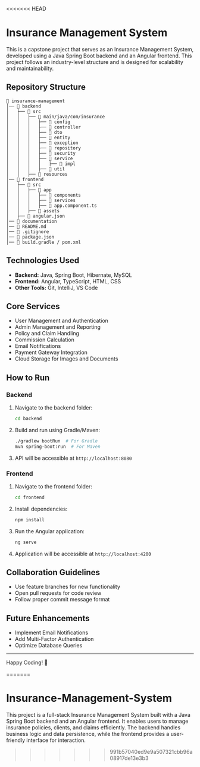<<<<<<< HEAD
# Insurance Management System

This is a capstone project that serves as an Insurance Management System, developed using a Java Spring Boot backend and an Angular frontend. This project follows an industry-level structure and is designed for scalability and maintainability.

## Repository Structure
```
📂 insurance-management
│── 📁 backend
│   ├── 📁 src
│   │   ├── 📂 main/java/com/insurance
│   │   │   ├── 📁 config
│   │   │   ├── 📁 controller
│   │   │   ├── 📁 dto
│   │   │   ├── 📁 entity
│   │   │   ├── 📁 exception
│   │   │   ├── 📁 repository
│   │   │   ├── 📁 security
│   │   │   ├── 📁 service
│   │   │   │   ├── 📁 impl
│   │   │   ├── 📁 util
│   │   ├── 📂 resources
│── 📁 frontend
│   ├── 📁 src
│   │   ├── 📁 app
│   │   │   ├── 📁 components
│   │   │   ├── 📁 services
│   │   │   ├── 📝 app.component.ts
│   │   ├── 📂 assets
│   ├── 📝 angular.json
│── 📁 documentation
│── 📄 README.md
│── 📄 .gitignore
│── 📄 package.json
│── 📄 build.gradle / pom.xml
```

## Technologies Used
- **Backend:** Java, Spring Boot, Hibernate, MySQL
- **Frontend:** Angular, TypeScript, HTML, CSS
- **Other Tools:** Git, IntelliJ, VS Code

## Core Services
- User Management and Authentication
- Admin Management and Reporting
- Policy and Claim Handling
- Commission Calculation
- Email Notifications
- Payment Gateway Integration
- Cloud Storage for Images and Documents

## How to Run
### Backend
1. Navigate to the backend folder:
   ```sh
   cd backend
   ```
2. Build and run using Gradle/Maven:
   ```sh
   ./gradlew bootRun  # For Gradle
   mvn spring-boot:run  # For Maven
   ```
3. API will be accessible at `http://localhost:8080`

### Frontend
1. Navigate to the frontend folder:
   ```sh
   cd frontend
   ```
2. Install dependencies:
   ```sh
   npm install
   ```
3. Run the Angular application:
   ```sh
   ng serve
   ```
4. Application will be accessible at `http://localhost:4200`

## Collaboration Guidelines
- Use feature branches for new functionality
- Open pull requests for code review
- Follow proper commit message format

## Future Enhancements
- Implement Email Notifications
- Add Multi-Factor Authentication
- Optimize Database Queries

---
Happy Coding! 🚀


=======
# Insurance-Management-System
This project is a full-stack Insurance Management System built with a Java Spring Boot backend and an Angular frontend. It enables users to manage insurance policies, clients, and claims efficiently. The backend handles business logic and data persistence, while the frontend provides a user-friendly interface for interaction.
>>>>>>> 991b57040ed9e9a507321cbb96a08917de13e3b3

